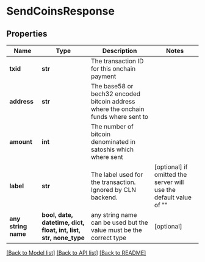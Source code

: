 # SendCoinsResponse


## Properties
Name | Type | Description | Notes
------------ | ------------- | ------------- | -------------
**txid** | **str** | The transaction ID for this onchain payment | 
**address** | **str** | The base58 or bech32 encoded bitcoin address where the onchain funds where sent to | 
**amount** | **int** | The number of bitcoin denominated in satoshis which where sent | 
**label** | **str** | The label used for the transaction. Ignored by CLN backend. | [optional]  if omitted the server will use the default value of ""
**any string name** | **bool, date, datetime, dict, float, int, list, str, none_type** | any string name can be used but the value must be the correct type | [optional]

[[Back to Model list]](../README.md#documentation-for-models) [[Back to API list]](../README.md#documentation-for-api-endpoints) [[Back to README]](../README.md)


